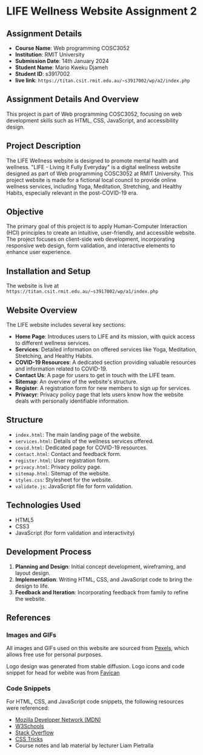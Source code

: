 # LIFE Wellness Website Assignment 2

## Assignment Details
- **Course Name**: Web programming COSC3052
- **Institution**: RMIT University
- **Submission Date**: 14th January 2024
- **Student Name**: Mario Kweku Djameh
- **Student ID**: s3917002
- **live link**: `https://titan.csit.rmit.edu.au/~s3917002/wp/a2/index.php`


## Assignment Details And Overview
This project is part of Web programming COSC3052, focusing on web development skills such as HTML, CSS, JavaScript, and accessibility design.

## Project Description
The LIFE Wellness website is designed to promote mental health and wellness. 
"LIFE - Living It Fully Everyday" is a digital wellness website designed as part of Web programming COSC3052 at RMIT University. This project website is made for a fictional local council to provide online wellness services, including Yoga, Meditation, Stretching, and Healthy Habits, especially relevant in the post-COVID-19 era.

## Objective
The primary goal of this project is to apply Human-Computer Interaction (HCI) principles to create an intuitive, user-friendly, and accessible website. The project focuses on client-side web development, incorporating responsive web design, form validation, and interactive elements to enhance user experience.


## Installation and Setup
The website is live at `https://titan.csit.rmit.edu.au/~s3917002/wp/a1/index.php`

## Website Overview
The LIFE website includes several key sections:
- **Home Page**: Introduces users to LIFE and its mission, with quick access to different wellness services.
- **Services**: Detailed information on offered services like Yoga, Meditation, Stretching, and Healthy Habits.
- **COVID-19 Resources**: A dedicated section providing valuable resources and information related to COVID-19.
- **Contact Us**: A page for users to get in touch with the LIFE team.
- **Sitemap**: An overview of the website's structure.
- **Register**: A registration form for new members to sign up for services.
- **Privacyr**: Privacy policy page that lets users know how the website deals with personally identifiable information.

## Structure
- `index.html`: The main landing page of the website.
- `services.html`: Details of the wellness services offered.
- `covid.html`: Dedicated page for COVID-19 resources.
- `contact.html`: Contact and feedback form.
- `register.html`: User registration form.
- `privacy.html`: Privacy policy page.
- `sitemap.html`: Sitemap of the website.
- `styles.css`: Stylesheet for the website.
- `validate.js`: JavaScript file for form validation.


## Technologies Used
- HTML5
- CSS3
- JavaScript (for form validation and interactivity)

## Development Process
1. **Planning and Design**: Initial concept development, wireframing, and layout design.
2. **Implementation**: Writing HTML, CSS, and JavaScript code to bring the design to life.
3. **Feedback and Iteration**: Incorporating feedback from family to refine the website.



## References
### Images and GIFs
All images and GIFs used on this website are sourced from [Pexels](https://www.pexels.com/), which allows free use for personal purposes.

Logo design was generated from stable diffusion. 
Logo icons and code snippet for head for webite was from [Favican](https://favicon.io/)

### Code Snippets
For HTML, CSS, and JavaScript code snippets, the following resources were referenced:
- [Mozilla Developer Network (MDN)](https://developer.mozilla.org/)
- [W3Schools](https://www.w3schools.com/)
- [Stack Overflow](https://stackoverflow.com/)
- [CSS Tricks](https://css-tricks.com/)
- Course notes and lab material by lecturer Liam Pietralla





